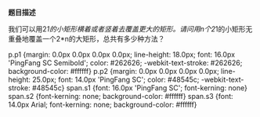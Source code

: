 **题目描述**

我们可以用2*1的小矩形横着或者竖着去覆盖更大的矩形。请问用n个2*1的小矩形无重叠地覆盖一个2*n的大矩形，总共有多少种方法？

p.p1 {margin: 0.0px 0.0px 0.0px 0.0px; line-height: 18.0px; font: 16.0px 'PingFang SC Semibold'; color: #262626; -webkit-text-stroke: #262626; background-color: #ffffff}
p.p2 {margin: 0.0px 0.0px 0.0px 0.0px; line-height: 25.0px; font: 14.0px 'PingFang SC'; color: #48545c; -webkit-text-stroke: #48545c}
span.s1 {font: 16.0px 'PingFang SC'; font-kerning: none}
span.s2 {font-kerning: none; background-color: #ffffff}
span.s3 {font: 14.0px Arial; font-kerning: none; background-color: #ffffff}

